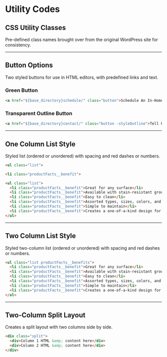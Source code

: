 # Utility Codes

## CSS Utility Classes

Pre-defined class names brought over from the original WordPress site for consistency.

---

## Button Options

Two styled buttons for use in HTML editors, with predefined links and text.

### Green Button

```html
<a href="${base_directory}schedule/" class="button">Schedule An In-Home Consultation</a>
```

### Transparent Outline Button

```html
<a href="${base_directory}contact/" class="button -styleOutline">Tell Us About Your Project</a>
```

---

## One Column List Style

Styled list (ordered or unordered) with spacing and red dashes or numbers.

```html
<ul class="list">
```

```html
<li class="productFacts__benefit">
```

```html
<ul class="list">
  <li class="productFacts__benefit">Great for any surface</li>
  <li class="productFacts__benefit">Available with stain-resistant grout for high-traffic areas</li>
  <li class="productFacts__benefit">Easy to clean</li>
  <li class="productFacts__benefit">Assorted types, sizes, colors, and patterns</li>
  <li class="productFacts__benefit">Simple to maintain</li>
  <li class="productFacts__benefit">Creates a one-of-a-kind design for any room</li>
</ul>
```

---

## Two Column List Style

Styled two-column list (ordered or unordered) with spacing and red dashes or numbers.

```html
<ul class="list productFacts__benefits">
  <li class="productFacts__benefit">Great for any surface</li>
  <li class="productFacts__benefit">Available with stain-resistant grout for high-traffic areas</li>
  <li class="productFacts__benefit">Easy to clean</li>
  <li class="productFacts__benefit">Assorted types, sizes, colors, and patterns</li>
  <li class="productFacts__benefit">Simple to maintain</li>
  <li class="productFacts__benefit">Creates a one-of-a-kind design for any room</li>
</ul>
```

---

## Two-Column Split Layout

Creates a split layout with two columns side by side.

```html
<div class="split">
  <div>Column 1 HTML &amp; content here</div>
  <div>Column 2 HTML &amp; content here</div>
</div>
```

